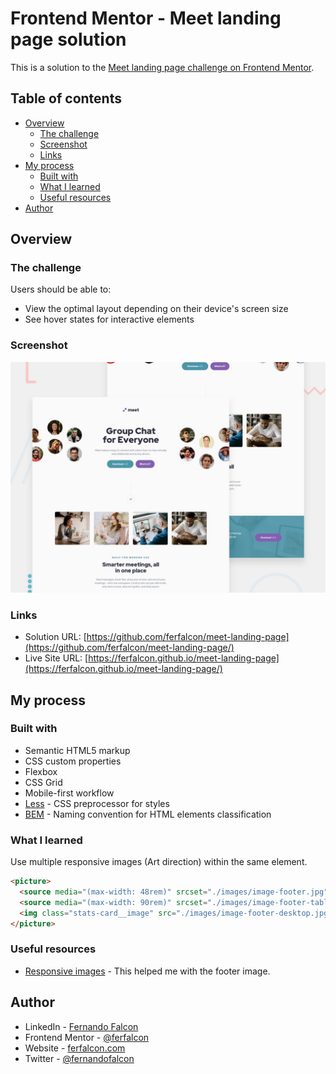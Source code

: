 # Frontend Mentor - Meet landing page solution

This is a solution to the [Meet landing page challenge on Frontend Mentor](https://www.frontendmentor.io/challenges/meet-landing-page-rbTDS6OUR).

## Table of contents

- [Overview](#overview)
  - [The challenge](#the-challenge)
  - [Screenshot](#screenshot)
  - [Links](#links)
- [My process](#my-process)
  - [Built with](#built-with)
  - [What I learned](#what-i-learned)
  - [Useful resources](#useful-resources)
- [Author](#author)

## Overview

### The challenge

Users should be able to:

- View the optimal layout depending on their device's screen size
- See hover states for interactive elements

### Screenshot

![](./preview.jpg)

### Links

- Solution URL: [https://github.com/ferfalcon/meet-landing-page](https://github.com/ferfalcon/meet-landing-page/)
- Live Site URL: [https://ferfalcon.github.io/meet-landing-page](https://ferfalcon.github.io/meet-landing-page/)

## My process

### Built with

- Semantic HTML5 markup
- CSS custom properties
- Flexbox
- CSS Grid
- Mobile-first workflow
- [Less](https://lesscss.org/) - CSS preprocessor for styles
- [BEM](https://getbem.com/) - Naming convention for HTML elements classification

### What I learned

Use multiple responsive images (Art direction) within the same element.

```html
<picture>
  <source media="(max-width: 48rem)" srcset="./images/image-footer.jpg">
  <source media="(max-width: 90rem)" srcset="./images/image-footer-tablet.jpg">
  <img class="stats-card__image" src="./images/image-footer-desktop.jpg" alt="Woman in videocall">
</picture>
```

### Useful resources

- [Responsive images](https://developer.mozilla.org/en-US/docs/Learn/HTML/Multimedia_and_embedding/Responsive_images/) - This helped me with the footer image.

## Author

- LinkedIn - [Fernando Falcon](https://www.linkedin.com/in/fernandofalcon/)
- Frontend Mentor - [@ferfalcon](https://www.frontendmentor.io/profile/ferfalcon/)
- Website - [ferfalcon.com](http://ferfalcon.com/)
- Twitter - [@fernandofalcon](https://www.twitter.com/fernandofalcon/)